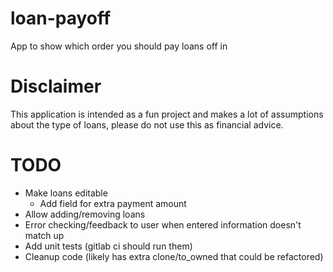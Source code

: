 # loan-payoff

App to show which order you should pay loans off in

# Disclaimer

This application is intended as a fun project and makes a lot of assumptions about the type of loans, please do not use this as financial advice.

# TODO
- Make loans editable
  - Add field for extra payment amount
- Allow adding/removing loans
- Error checking/feedback to user when entered information doesn't match up
- Add unit tests (gitlab ci should run them)
- Cleanup code (likely has extra clone/to_owned that could be refactored)
